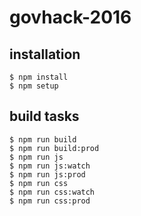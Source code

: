# govhack-2016

## installation

    $ npm install
    $ npm setup

## build tasks

    $ npm run build
    $ npm run build:prod
    $ npm run js
    $ npm run js:watch
    $ npm run js:prod
    $ npm run css
    $ npm run css:watch
    $ npm run css:prod